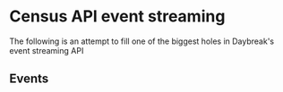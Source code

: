 # Census API event streaming

The following is an attempt to fill one of the biggest holes in Daybreak's event streaming API

## Events

